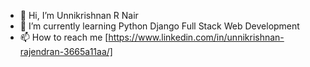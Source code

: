 - 👋 Hi, I’m Unnikrishnan R Nair
- 🌱 I’m currently learning Python Django Full Stack Web Development
- 📫 How to reach me [https://www.linkedin.com/in/unnikrishnan-rajendran-3665a11aa/]

<!---
Unnikrishnan-R-Nair/Unnikrishnan-R-Nair is a ✨ special ✨ repository because its `README.md` (this file) appears on your GitHub profile.
You can click the Preview link to take a look at your changes.
--->
